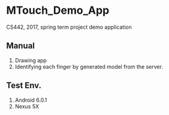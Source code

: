# MTouch_Demo_App
CS442, 2017, spring term project demo application

## Manual
1. Drawing app
2. Identifying each finger by generated model from the server.

## Test Env.
1. Android 6.0.1
2. Nexus 5X
